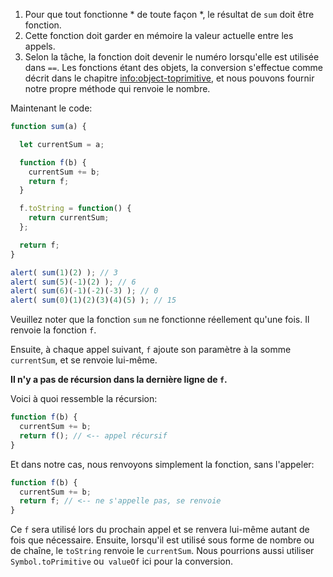
1. Pour que tout fonctionne * de toute façon *, le résultat de `sum` doit être fonction.
2. Cette fonction doit garder en mémoire la valeur actuelle entre les appels.
3. Selon la tâche, la fonction doit devenir le numéro lorsqu'elle est utilisée dans `==`. Les fonctions étant des objets, la conversion s'effectue comme décrit dans le chapitre <info:object-toprimitive>, et nous pouvons fournir notre propre méthode qui renvoie le nombre.

Maintenant le code:

```js demo run
function sum(a) {

  let currentSum = a;

  function f(b) {
    currentSum += b;
    return f;
  }

  f.toString = function() {
    return currentSum;
  };

  return f;
}

alert( sum(1)(2) ); // 3
alert( sum(5)(-1)(2) ); // 6
alert( sum(6)(-1)(-2)(-3) ); // 0
alert( sum(0)(1)(2)(3)(4)(5) ); // 15
```

Veuillez noter que la fonction `sum` ne fonctionne réellement qu'une fois. Il renvoie la fonction `f`.

Ensuite, à chaque appel suivant, `f` ajoute son paramètre à la somme `currentSum`, et se renvoie lui-même.

**Il n'y a pas de récursion dans la dernière ligne de `f`.**

Voici à quoi ressemble la récursion:

```js
function f(b) {
  currentSum += b;
  return f(); // <-- appel récursif
}
```

Et dans notre cas, nous renvoyons simplement la fonction, sans l'appeler:

```js
function f(b) {
  currentSum += b;
  return f; // <-- ne s'appelle pas, se renvoie
}
```

Ce `f` sera utilisé lors du prochain appel et se renvera lui-même autant de fois que nécessaire. Ensuite, lorsqu'il est utilisé sous forme de nombre ou de chaîne, le `toString` renvoie le `currentSum`. Nous pourrions aussi utiliser `Symbol.toPrimitive` ou` valueOf` ici pour la conversion.
